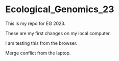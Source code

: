 # Ecological_Genomics_23

This is my repo for EG 2023.

These are my first changes on my local computer.

I am testing this from the browser.

Merge conflict from the laptop.
